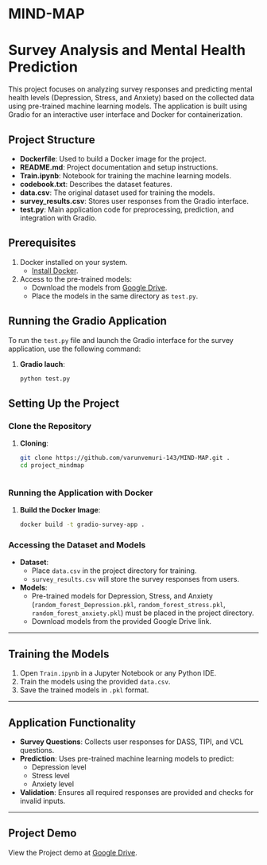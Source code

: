 # MIND-MAP

# Survey Analysis and Mental Health Prediction

This project focuses on analyzing survey responses and predicting mental health levels (Depression, Stress, and Anxiety) based on the collected data using pre-trained machine learning models. The application is built using Gradio for an interactive user interface and Docker for containerization.

## Project Structure

- **Dockerfile**: Used to build a Docker image for the project.
- **README.md**: Project documentation and setup instructions.
- **Train.ipynb**: Notebook for training the machine learning models.
- **codebook.txt**: Describes the dataset features.
- **data.csv**: The original dataset used for training the models.
- **survey_results.csv**: Stores user responses from the Gradio interface.
- **test.py**: Main application code for preprocessing, prediction, and integration with Gradio.

## Prerequisites

1. Docker installed on your system.
   - [Install Docker](https://docs.docker.com/get-docker/).
2. Access to the pre-trained models:
   - Download the models from [Google Drive](https://drive.google.com/drive/folders/1SMlBIwb49elOLbpBr1LaJ9UlTS9NGrjA?usp=drive_link).
   - Place the models in the same directory as `test.py`.
     
## Running the Gradio Application

To run the `test.py` file and launch the Gradio interface for the survey application, use the following command:

1. **Gradio lauch**:
    ```bash
    python test.py

## Setting Up the Project

### Clone the Repository

1. **Cloning**:

   ```bash
   git clone https://github.com/varunvemuri-143/MIND-MAP.git .
   cd project_mindmap
   


### Running the Application with Docker

1. **Build the Docker Image**:

   ```bash
   docker build -t gradio-survey-app .

### Accessing the Dataset and Models

- **Dataset**:
  - Place `data.csv` in the project directory for training.
  - `survey_results.csv` will store the survey responses from users.
- **Models**:
  - Pre-trained models for Depression, Stress, and Anxiety (`random_forest_Depression.pkl`, `random_forest_stress.pkl`, `random_forest_anxiety.pkl`) must be placed in the project directory.
  - Download models from the provided Google Drive link.

---

## Training the Models

1. Open `Train.ipynb` in a Jupyter Notebook or any Python IDE.
2. Train the models using the provided `data.csv`.
3. Save the trained models in `.pkl` format.

---

## Application Functionality

- **Survey Questions**: Collects user responses for DASS, TIPI, and VCL questions.
- **Prediction**: Uses pre-trained machine learning models to predict:
  - Depression level
  - Stress level
  - Anxiety level
- **Validation**: Ensures all required responses are provided and checks for invalid inputs.

---

## Project Demo

View the Project demo at [Google Drive](https://drive.google.com/file/d/1nkAZB46rJx37uu_2E4wrO-1eJ4QKTMdL/view?usp=drive_link).

